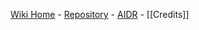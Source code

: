 [Wiki Home](Home) - [Repository](https://github.com/qcri-social/AIDR) - [AIDR](http://aidr.qcri.org/) - [[Credits]]